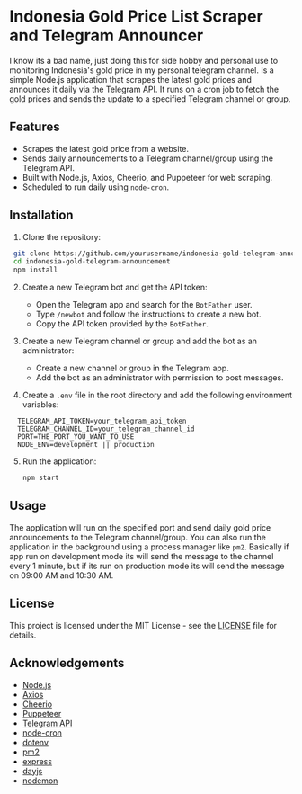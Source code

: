 # Indonesia Gold Price List Scraper and Telegram Announcer

I know its a bad name, just doing this for side hobby and personal use to monitoring Indonesia's gold price in my personal telegram channel. Is a simple Node.js application that scrapes the latest gold prices and announces it daily via the Telegram API. It runs on a cron job to fetch the gold prices and sends the update to a specified Telegram channel or group.

## Features
- Scrapes the latest gold price from a website.
- Sends daily announcements to a Telegram channel/group using the Telegram API.
- Built with Node.js, Axios, Cheerio, and Puppeteer for web scraping.
- Scheduled to run daily using `node-cron`.

## Installation

1. Clone the repository:

  ```bash
   git clone https://github.com/yourusername/indonesia-gold-telegram-announcement.git
   cd indonesia-gold-telegram-announcement
   npm install
  ```

2. Create a new Telegram bot and get the API token:

   - Open the Telegram app and search for the `BotFather` user.
   - Type `/newbot` and follow the instructions to create a new bot.
   - Copy the API token provided by the `BotFather`.

3. Create a new Telegram channel or group and add the bot as an administrator:

   - Create a new channel or group in the Telegram app.
   - Add the bot as an administrator with permission to post messages.

4. Create a `.env` file in the root directory and add the following environment variables:

  ```env
    TELEGRAM_API_TOKEN=your_telegram_api_token
    TELEGRAM_CHANNEL_ID=your_telegram_channel_id
    PORT=THE_PORT_YOU_WANT_TO_USE
    NODE_ENV=development || production
  ```

5. Run the application:

   ```bash
   npm start
   ```

## Usage

The application will run on the specified port and send daily gold price announcements to the Telegram channel/group. You can also run the application in the background using a process manager like `pm2`. Basically if app run on development mode its will send the message to the channel every 1 minute, but if its run on production mode its will send the message on 09:00 AM and 10:30 AM.

## License

This project is licensed under the MIT License - see the [LICENSE](LICENSE) file for details.

## Acknowledgements

- [Node.js](https://nodejs.org/)
- [Axios](https://axios-http.com/)
- [Cheerio](https://cheerio.js.org/)
- [Puppeteer](https://pptr.dev/)
- [Telegram API](https://core.telegram.org/bots/api)
- [node-cron](https://www.npmjs.com/package/node-cron)
- [dotenv](https://www.npmjs.com/package/dotenv)
- [pm2](https://pm2.keymetrics.io/)
- [express](https://expressjs.com/)
- [dayjs](https://day.js.org/)
- [nodemon](https://nodemon.io/)